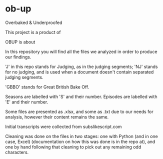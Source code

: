 # ob-up
Overbaked &amp; Underproofed
<p>This project is a product of</P>
<p>OBUP is about</p>
<p>In this repository you will find all the files we analyzed in order to produce our findings.</p>
<p>'J' in this repo stands for Judging, as in the judging segments; 'NJ' stands for no judging, and is used when a document doesn't contain separated judging segments.</p> 
<p>'GBBO' stands for Great British Bake Off.</p>
<p>Seasons are labelled with 'S' and their number. Episodes are labelled with 'E' and their number.</p>
<p>Some files are presented as .xlsx, and some as .txt due to our needs for analysis, however their content remains the same.</p>
<p>Initial transcripts were collected from subslikescript.com</p>
<p>Cleaning was done on the files in two stages: one with Python (and in one case, Excel) (documentation on how this was done is in the repo at), and one by hand following that cleaning to pick out any remaining odd characters.</p>
